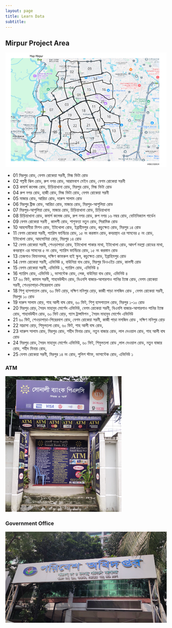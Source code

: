 ```yaml
---
layout: page
title: Learn Data
subtitle:
---
```



## Mirpur Project Area

![map](/assets/img/learndata/Full_Grid.png)

* 01	মিরপুর রোড, বেগম রোকেয়া সরনী, মিল্ক ভিটা রোড
* 02	পল্লবী ঝিল রোড, রুপ নগর রোড, আরামবাগ মেইন রোড, বেগম রোকেয়া সরনী
* 03	কমার্স কলেজ রোড, চিড়িয়াখানা রোড, মিরপুর রোড, মিল্ক ভিটা রোড
* 04	রুপ নগর রোড, হাজী রোড, মিল্ক ভিটা রোড, বেগম রোকেয়া সরনী
* 05	মাজার রোড, আরিচা রোড, দারুস সালাম রোড
* 06	মিরপুুর ব্রীজ রোড, আরিচা রোড, মাজার রোড, মিরপুর-আশুলিয়া রোড 
* 07	মিরপুর-আশুলিয়া রোড, মাজার রোড, চিড়িয়াখানা রোড, চিড়িয়াখানা
* 08	চিড়িয়াখানা রোড, কমার্স কলেজ রোড, রুপ নগর রোড, রুপ নগর ১৬ নম্বর রোড, বোটানিক্যাল গার্ডেন
* 09	বেগম রোকেয়া সরনী , কালশী রোড, শাগুফতা নতুন রোড, সিরামিক রোড
* 10	আহসানীয়া মিশন রোড, ইটাখোলা রোড, ইব্রাহীমপুর রোড, কচুক্ষেত রোড, মিরপুর ১৪ রোড
* 11	বেগম রোকেয়া সরনী, প্যারিস ফার্নিচার রোড, ১৫ নং করস্তান রোড, কবরস্থান এর সামনের ৫ নং রোড, ইটাখোলা রোড, আহসানিয়া রোড়, মিরপুর ১৪ রোড
* 12	বেগম রোকেয়া সরনী, শেওড়াপাড়া রোড, ইটাখোলা পাকার মাথা, ইটাখোলা রোড, আদর্শ মহল্লা রোডের মাথা, কবরস্থান এর সামনের ৫ নং রোড, প্যারিস ফার্নিচার রোড, ১৫ নং করস্তান রোড
* 13	তেজগাও বিমানবন্দর, দক্ষিণ কাফরুল হাই স্কুল, কচুক্ষেত রোড, ইব্রাহিমপুর রোড
* 14	বেগম রোকেয়া সরনী, এভিনিঊ ৪, বাউনিয়া বাধ রোড, মিরপুর ডিওএইচ রোড, কালসী রোড
* 15	বেগম রোকেয়া সরনী, এভিনিউ ১, প্যারিস রোড, এভিনিউ ৪
* 16	প্যারিস রোড, এভিনিউ ১, ভাসান্টেক রোড, লেক, বাউনিয়া বাধ রোড, এভিনিউ ৪
* 17	৬০ ফিট, কামাল সরনী, শাহাবউদ্দীন রোড, বিএনপি বাজার-আগারগাও পানির ট্যাঙ্ক রোড, বেগম রোকেয়া সরনী, শেওড়াপাড়া-পিরেরবাগ রোড
* 18	শিশু হাসপাতাল রোড, ৬০ ফিট রোড়, দক্ষিণ মনিপুর রোড়, কাজী পাড়া মসজিদ রোড , বেগম রোকেয়া সরনী, মিরপুর ১০ রোড
* 19	দারুস সালাম রোড়, শাহ আলী বাঘ রোড, ৬০ ফিট, শিশু হাসপাতাল রোড, মিরপুর ১-১০ রোড
* 20	মিরপুর রোড়, সৈয়দ মাহাবুব মোর্শেদ এভিনিউ, বেগম রোকেয়া সরনী, বিএনপি বাজার-আগারগাও পানির ট্যাঙ্ক রোড, শাহাবউদ্দীন রোড, ৬০ ফিট রোড়, গ্যাস ট্রান্সমিশন , সৈয়দ মাহাবুব মোর্শেদ এভিনিউ
* 21	৬০ ফিট, শেওড়াপাড়া-পিরেরবাগ রোড, বেগম রোকেয়া সরনী, কাজী পাড়া মসজিদ রোড , দক্ষিণ মনিপুর রোড়
* 22	মাদ্রাসা রোড়, শিমুলতলা রোড, ৬০ ফিট, শাহ আলী বাঘ রোড, 
* 23	দাারুস সালাম রোড, মিরপুর রোড, শহীদ মিনার রোড, নতুন বাজার রোড, লাল দেওয়াল রোড, শাহ আলী বাঘ রোড
* 24	মিরপুর রোড, সৈয়দ মাহাবুব মোর্শেদ এভিনিউ, ৬০ ফিট, শিমুলতলা রোড ,লাল দেওয়াল রোড, নতুন বাজার রোড, শহীদ মিনার রোড,
* 25	বেগম রোকেয়া সরনী, মিরপুর ১৪ নং রোড, পুলিশ স্টাফ, ভাসান্টেক রোড, এভিনিউ ১ 




### ATM
![atm](/assets/img/learndata/atm.png)



### Government Office
![gov_office](/assets/img/learndata/gov_office.png)
